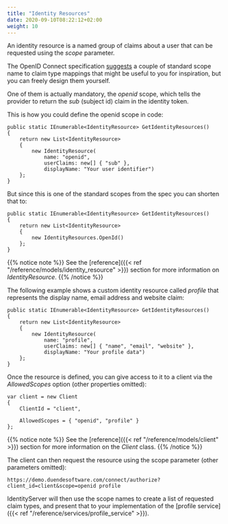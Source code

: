 ```yaml
---
title: "Identity Resources"
date: 2020-09-10T08:22:12+02:00
weight: 10
---
```


An identity resource is a named group of claims about a user that can be requested using the *scope* parameter.

The OpenID Connect specification [suggests](https://openid.net/specs/openid-connect-core-1_0.html#ScopeClaims) a couple of standard 
scope name to claim type mappings that might be useful to you for inspiration, but you can freely design them yourself.

One of them is actually mandatory, the *openid* scope, which tells the provider to return the *sub* (subject id) claim in the identity token.

This is how you could define the openid scope in code:

```
public static IEnumerable<IdentityResource> GetIdentityResources()
{
    return new List<IdentityResource>
    {
        new IdentityResource(
            name: "openid",
            userClaims: new[] { "sub" },
            displayName: "Your user identifier")
    };
}
```

But since this is one of the standard scopes from the spec you can shorten that to:

```
public static IEnumerable<IdentityResource> GetIdentityResources()
{
    return new List<IdentityResource>
    {
        new IdentityResources.OpenId()
    };
}
```
{{% notice note %}}
See the [reference]({{< ref "/reference/models/identity_resource" >}}) section for more information on *IdentityResource*.
{{% /notice %}}

The following example shows a custom identity resource called *profile* that represents the display name, email address and website claim:

```
public static IEnumerable<IdentityResource> GetIdentityResources()
{
    return new List<IdentityResource>
    {
        new IdentityResource(
            name: "profile",
            userClaims: new[] { "name", "email", "website" },
            displayName: "Your profile data")
    };
}
```

Once the resource is defined, you can give access to it to a client via the *AllowedScopes* option (other properties omitted):

```
var client = new Client
{
    ClientId = "client",
    
    AllowedScopes = { "openid", "profile" }
};
```

{{% notice note %}}
See the [reference]({{< ref "/reference/models/client" >}}) section for more information on the *Client* class.
{{% /notice %}}

The client can then request the resource using the scope parameter (other parameters omitted):

    https://demo.duendesoftware.com/connect/authorize?client_id=client&scope=openid profile

IdentityServer will then use the scope names to create a list of requested claim types, 
and present that to your implementation of the [profile service]({{< ref "/reference/services/profile_service" >}}).